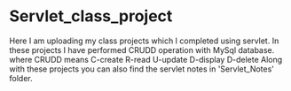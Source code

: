 # Servlet_class_project
Here I am uploading my class projects which I completed using servlet.
In these projects I have performed CRUDD operation with MySql database. 
where CRUDD means C-create R-read U-update D-display D-delete
Along with these projects you can also find the servlet notes in 'Servlet_Notes' folder.
